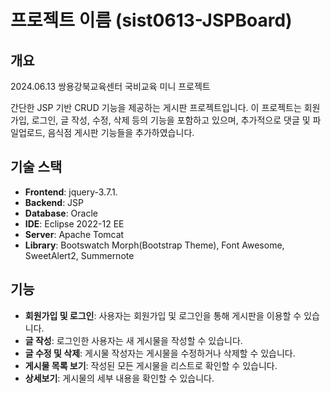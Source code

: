 # 프로젝트 이름 (sist0613-JSPBoard)

## 개요
2024.06.13 쌍용강북교육센터 국비교육 미니 프로젝트

간단한 JSP 기반 CRUD 기능을 제공하는 게시판 프로젝트입니다. 
이 프로젝트는 회원가입, 로그인, 글 작성, 수정, 삭제 등의 기능을 포함하고 있으며,
추가적으로 댓글 및 파일업로드, 음식점 게시판 기능들을 추가하였습니다.

## 기술 스택
- **Frontend**: jquery-3.7.1.
- **Backend**: JSP
- **Database**: Oracle
- **IDE**: Eclipse 2022-12 EE
- **Server**: Apache Tomcat
- **Library**: Bootswatch Morph(Bootstrap Theme), Font Awesome, SweetAlert2, Summernote

## 기능
- **회원가입 및 로그인**: 사용자는 회원가입 및 로그인을 통해 게시판을 이용할 수 있습니다.
- **글 작성**: 로그인한 사용자는 새 게시물을 작성할 수 있습니다.
- **글 수정 및 삭제**: 게시물 작성자는 게시물을 수정하거나 삭제할 수 있습니다.
- **게시물 목록 보기**: 작성된 모든 게시물을 리스트로 확인할 수 있습니다.
- **상세보기**: 게시물의 세부 내용을 확인할 수 있습니다.
